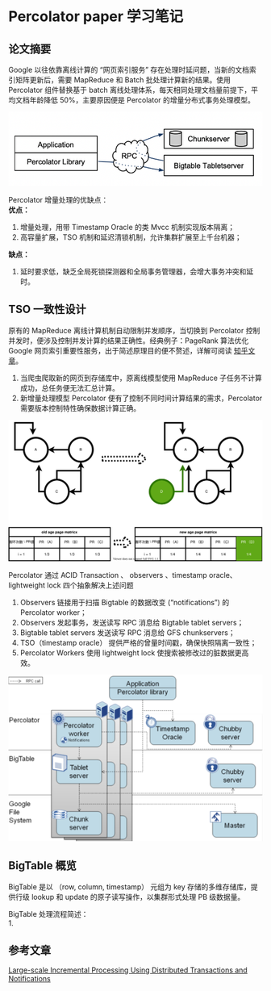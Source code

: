 # Percolator paper 学习笔记


## 论文摘要

Google 以往依靠离线计算的 “网页索引服务” 存在处理时延问题，当新的文档索引矩阵更新后，需要 MapReduce 和 Batch 批处理计算新的结果。使用 Percolator 组件替换基于 batch 离线处理体系，每天相同处理文档量前提下，平均文档年龄降低 50%，主要原因便是 Percolator 的增量分布式事务处理模型。

![03](./PaperPercolator学习笔记/01.jpg)  

Percolator 增量处理的优缺点：   
**优点：**  
1. 增量处理，用带 Timestamp Oracle 的类 Mvcc 机制实现版本隔离；
2. 高容量扩展，TSO 机制和延迟清锁机制，允许集群扩展至上千台机器；   

**缺点：**   
1. 延时要求低，缺乏全局死锁探测器和全局事务管理器，会增大事务冲突和延时。



## TSO 一致性设计

原有的 MapReduce 离线计算机制自动限制并发顺序，当切换到 Percolator 控制并发时，便涉及控制并发计算的结果正确性。经典例子：PageRank 算法优化 Google 网页索引重要性服务，出于简述原理目的便不赘述，详解可阅读 [知乎文章](https://zhuanlan.zhihu.com/p/197877312)。
1. 当爬虫爬取新的网页到存储库中，原离线模型使用 MapReduce 子任务不计算成功，总任务便无法汇总计算。  
2. 新增量处理模型 Percolator 便有了控制不同时间计算结果的需求，Percolator 需要版本控制特性确保数据计算正确。

![02](./PaperPercolator学习笔记/PageRank.svg)

Percolator 通过 ACID Transaction 、 observers 、timestamp oracle、lightweight lock 四个抽象解决上述问题  
1. Observers 链接用于扫描 Bigtable 的数据改变 (“notifications”) 的 Percolator worker；   
2. Observers 发起事务，发送读写 RPC 消息给 Bigtable tablet servers；   
3. Bigtable tablet servers 发送读写 RPC 消息给 GFS chunkservers；    
4. TSO（timestamp oracle） 提供严格的曾量时间戳，确保快照隔离一致性；   
5. Percolator Workers 使用 lightweight lock 使搜索被修改过的脏数据更高效。


![03](./PaperPercolator学习笔记/Percolator_architect.svg)  



## BigTable 概览

BigTable 是以 （row, column, timestamp） 元组为 key 存储的多维存储库，提供行级 lookup 和 update 的原子读写操作，以集群形式处理 PB 级数据量。

BigTable 处理流程简述：    
1. 






## 参考文章

[Large-scale Incremental Processing
Using Distributed Transactions and Notifications](http://notes.stephenholiday.com/Percolator.pdf)